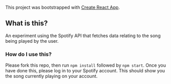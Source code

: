 This project was bootstrapped with [Create React App](https://github.com/facebook/create-react-app).

## What is this?

An experiment using the Spotify API that fetches data relating to the song being played by the user.

### How do I use this?

Please fork this repo, then run `npm install` followed by `npm start`. Once you have done this, please log in to your Spotify account. This should show you the song currently playing on your account.
